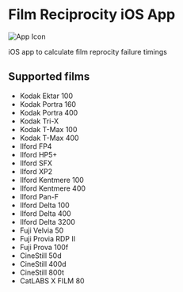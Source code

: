 # Film Reciprocity iOS App

![App Icon](https://f000.backblazeb2.com/file/nls-share/reciprocity-120.png)

iOS app to calculate film reprocity failure timings


## Supported films

* Kodak Ektar 100
* Kodak Portra 160
* Kodak Portra 400
* Kodak Tri-X
* Kodak T-Max 100
* Kodak T-Max 400
* Ilford FP4
* Ilford HP5+
* Ilford SFX
* Ilford XP2
* Ilford Kentmere 100
* Ilford Kentmere 400
* Ilford Pan-F
* Ilford Delta 100
* Ilford Delta 400
* Ilford Delta 3200
* Fuji Velvia 50
* Fuji Provia RDP II
* Fuji Prova 100f
* CineStill 50d
* CineStill 400d
* CineStill 800t
* CatLABS X FILM 80
